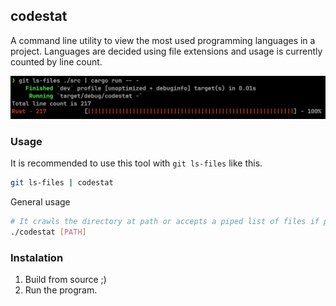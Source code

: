 ## codestat
A command line utility to view the most used programming languages in a project. Languages are decided using file extensions and usage is currently counted by line count.

![Example](./github/Example1.png)

### Usage
It is recommended to use this tool with ```git ls-files``` like this.
```bash
git ls-files | codestat
```

General usage
```bash
# It crawls the directory at path or accepts a piped list of files if path is '-'
./codestat [PATH]
```

### Instalation
1. Build from source ;)
2. Run the program.

